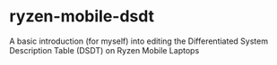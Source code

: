 # ryzen-mobile-dsdt
A basic introduction (for myself) into editing the Differentiated System Description Table (DSDT) on Ryzen Mobile Laptops
